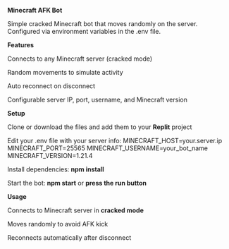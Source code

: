 **Minecraft AFK Bot**

Simple cracked Minecraft bot that moves randomly on the server. Configured via environment variables in the .env file.

**Features**

Connects to any Minecraft server (cracked mode)

Random movements to simulate activity

Auto reconnect on disconnect

Configurable server IP, port, username, and Minecraft version

**Setup**

Clone or download the files and add them to your **Replit** project

Edit your .env file with your server info:
MINECRAFT_HOST=your.server.ip
MINECRAFT_PORT=25565
MINECRAFT_USERNAME=your_bot_name
MINECRAFT_VERSION=1.21.4

Install dependencies:
**npm install**

Start the bot:
**npm start**
or
**press the run button**

**Usage**

Connects to Minecraft server in **cracked mode**

Moves randomly to avoid AFK kick

Reconnects automatically after disconnect
